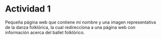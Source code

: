 # Actividad 1
Pequeña página web que contiene mi nombre y una imagen representativa de la danza folklórica, la cual redirecciona a una página web con información acerca del ballet folklórico.
